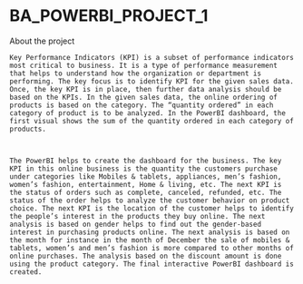 # BA_POWERBI_PROJECT_1

About the project

    Key Performance Indicators (KPI) is a subset of performance indicators most critical to business. It is a type of performance measurement that helps to understand how the organization or department is performing. The key focus is to identify KPI for the given sales data. Once, the key KPI is in place, then further data analysis should be based on the KPIs. In the given sales data, the online ordering of products is based on the category. The “quantity ordered” in each category of product is to be analyzed. In the PowerBI dashboard, the first visual shows the sum of the quantity ordered in each category of products.



    The PowerBI helps to create the dashboard for the business. The key KPI in this online business is the quantity the customers purchase under categories like Mobiles & tablets, appliances, men’s fashion, women’s fashion, entertainment, Home & living, etc. The next KPI is the status of orders such as complete, canceled, refunded, etc. The status of the order helps to analyze the customer behavior on product choice. The next KPI is the location of the customer helps to identify the people’s interest in the products they buy online. The next analysis is based on gender helps to find out the gender-based interest in purchasing products online. The next analysis is based on the month for instance in the month of December the sale of mobiles & tablets, women’s and men’s fashion is more compared to other months of online purchases. The analysis based on the discount amount is done using the product category. The final interactive PowerBI dashboard is created.
